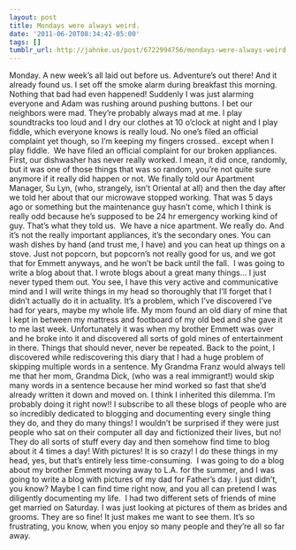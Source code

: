 ```yaml
---
layout: post
title: Mondays were always weird.
date: '2011-06-20T08:34:42-05:00'
tags: []
tumblr_url: http://jahnke.us/post/6722994756/mondays-were-always-weird
---
```

Monday. A new week’s all laid out before us.
Adventure’s out there!
And it already found us. I set off the smoke alarm during breakfast this morning. Nothing that bad had even happened! Suddenly I was just alarming everyone and Adam was rushing around pushing buttons. I bet our neighbors were mad. They’re probably always mad at me. I play soundtracks too loud and I dry our clothes at 10 o’clock at night and I play fiddle, which everyone knows is really loud. No one’s filed an official complaint yet though, so I’m keeping my fingers crossed.. except when I play fiddle. 
We have filed an official complaint for our broken appliances. First, our dishwasher has never really worked. I mean, it did once, randomly, but it was one of those things that was so random, you’re not quite sure anymore if it really did happen or not. We finally told our Apartment Manager, Su Lyn, (who, strangely, isn’t Oriental at all) and then the day after we told her about that our microwave stopped working. That was 5 days ago or something but the maintenance guy hasn’t come, which I think is really odd because he’s supposed to be 24 hr emergency working kind of guy. That’s what they told us. 
We have a nice apartment. We really do. And it’s not the really important appliances, it’s the secondary ones. You can wash dishes by hand (and trust me, I have) and you can heat up things on a stove. Just not popcorn, but popcorn’s not really good for us, and we got that for Emmett anyways, and he won’t be back until the fall. 
I was going to write a blog about that. I wrote blogs about a great many things… I just never typed them out. You see, I have this very active and communicative mind and I will write things in my head so thoroughly that I’ll forget that I didn’t actually do it in actuality. It’s a problem, which I’ve discovered I’ve had for years, maybe my whole life. My mom found an old diary of mine that I kept in between my mattress and footboard of my old bed and she gave it to me last week. Unfortunately it was when my brother Emmett was over and he broke into it and discovered all sorts of gold mines of entertainment in there. Things that should never, never be repeated. Back to the point, I discovered while rediscovering this diary that I had a huge problem of skipping multiple words in a sentence. My Grandma Franz would always tell me that her mom, Grandma Dick, (who was a real immigrant!) would skip many words in a sentence because her mind worked so fast that she’d already written it down and moved on. I think I inherited this dilemma. I’m probably doing it right now!!
I subscribe to all these blogs of people who are so incredibly dedicated to blogging and documenting every single thing they do, and they do many things! I wouldn’t be surprised if they were just people who sat on their computer all day and fictionized their lives, but no! They do all sorts of stuff every day and then somehow find time to blog about it 4 times a day! With pictures! It is so crazy! I do these things in my head, yes, but that’s entirely less time-consuming. 
I was going to do a blog about my brother Emmett moving away to L.A. for the summer, and I was going to write a blog with pictures of my dad for Father’s day. I just didn’t, you know? Maybe I can find time right now, and you all can pretend I was diligently documenting my life. 
I had two different sets of friends of mine get married on Saturday. I was just looking at pictures of them as brides and grooms. They are so fine! It just makes me want to see them. It’s so frustrating, you know, when you enjoy so many people and they’re all so far away. 
